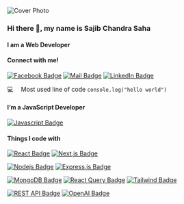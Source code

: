 ![Cover Photo](https://media.licdn.com/dms/image/v2/D4E16AQGOWYGK8H6I6A/profile-displaybackgroundimage-shrink_350_1400/profile-displaybackgroundimage-shrink_350_1400/0/1735306831076?e=1742428800&v=beta&t=EPIFbekbUCSt8gFoddxbZgHAd60StwexjcdWweJ1n0I)  

### Hi there 👋, my name is Sajib Chandra Saha  
#### I am a Web Developer  
#### Connect with me!  

[![Facebook Badge](https://img.shields.io/badge/Facebook-1877F2?style=for-the-badge&logo=facebook&logoColor=white)](https://www.facebook.com/sojib.saha.942145/)  [![Mail Badge](https://img.shields.io/badge/Gmail-D14836?style=for-the-badge&logo=gmail&logoColor=white)](mailto:sahasojib0155@gmail.com)  [![LinkedIn Badge](https://img.shields.io/badge/LinkedIn-0A66C2?style=for-the-badge&logo=linkedin&logoColor=white)](https://www.linkedin.com/in/sajib-chandra-saha/) 


:computer: &emsp;Most used line of code `console.log("hello world")`  
#### I’m a JavaScript Developer 
[![Javascript Badge](https://img.shields.io/badge/-Javascript-F0DB4F?style=for-the-badge&labelColor=black&logo=javascript&logoColor=F0DB4F)](#)  

#### Things I code with  
[![React Badge](https://img.shields.io/badge/-React-61DBFB?style=for-the-badge&labelColor=black&logo=react&logoColor=61DBFB)](#)     [![Next.js Badge](https://img.shields.io/badge/-Next.js-000000?style=for-the-badge&labelColor=black&logo=next.js&logoColor=white)](#)  

[![Nodejs Badge](https://img.shields.io/badge/-Nodejs-3C873A?style=for-the-badge&labelColor=black&logo=node.js&logoColor=3C873A)](#)    [![Express.js Badge](https://img.shields.io/badge/Express.js-000000?style=for-the-badge&logo=express&logoColor=white)](#) 
 
[![MongoDB Badge](https://img.shields.io/badge/MongoDB-4EA94B?style=for-the-badge&logo=mongodb&logoColor=white)](#)   [![React Query Badge](https://img.shields.io/badge/React%20Query-FF4154?style=for-the-badge&logo=react-query&logoColor=white)](#)     [![Tailwind Badge](https://img.shields.io/badge/Tailwind%20CSS-092749?style=for-the-badge&logo=tailwindcss&logoColor=06B6D4&labelColor=000000)](#) 
 

[![REST API Badge](https://img.shields.io/badge/REST%20API-02569B?style=for-the-badge&logo=api&logoColor=white)](#)    [![OpenAI Badge](https://img.shields.io/badge/OpenAI-412991?style=for-the-badge&logo=openai&logoColor=white)](#) 
 
